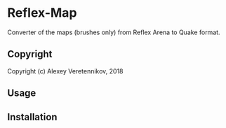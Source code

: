 # Reflex-Map

Converter of the maps (brushes only) from Reflex Arena to Quake format.

## Copyright

Copyright (c) Alexey Veretennikov, 2018

## Usage

## Installation

